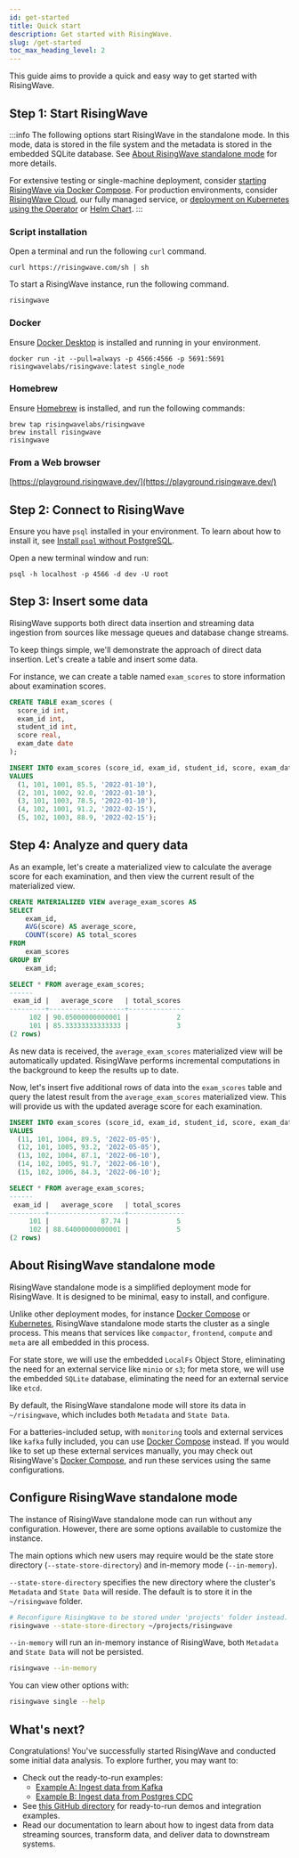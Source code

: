 ```yaml
---
id: get-started
title: Quick start
description: Get started with RisingWave.
slug: /get-started
toc_max_heading_level: 2
---
```

<head>
  <link rel="canonical" href="https://docs.risingwave.com/docs/current/get-started/" />
</head>

This guide aims to provide a quick and easy way to get started with RisingWave.

## Step 1: Start RisingWave

:::info
The following options start RisingWave in the standalone mode. In this mode, data is stored in the file system and the metadata is stored in the embedded SQLite database. See [About RisingWave standalone mode](#about-risingwave-standalone-mode) for more details.

For extensive testing or single-machine deployment, consider [starting RisingWave via Docker Compose](/deploy/risingwave-docker-compose.md). For production environments, consider [RisingWave Cloud](/deploy/risingwave-cloud.md), our fully managed service, or [deployment on Kubernetes using the Operator](/deploy/risingwave-kubernetes.md) or [Helm Chart](/deploy/deploy-k8s-helm.md).
:::

### Script installation

Open a terminal and run the following `curl` command.

```shell
curl https://risingwave.com/sh | sh
```

To start a RisingWave instance, run the following command. 

```shell
risingwave
```

### Docker

Ensure [Docker Desktop](https://docs.docker.com/get-docker/) is installed and running in your environment.

```shell
docker run -it --pull=always -p 4566:4566 -p 5691:5691 risingwavelabs/risingwave:latest single_node
```

### Homebrew

Ensure [Homebrew](https://brew.sh/) is installed, and run the following commands:

```shell
brew tap risingwavelabs/risingwave
brew install risingwave
risingwave
```

### From a Web browser

[https://playground.risingwave.dev/](https://playground.risingwave.dev/)

## Step 2: Connect to RisingWave

Ensure you have `psql` installed in your environment. To learn about how to install it, see [Install `psql` without PostgreSQL](/guides/install-psql-without-full-postgres.md).

Open a new terminal window and run:

```shell
psql -h localhost -p 4566 -d dev -U root
```

## Step 3: Insert some data

RisingWave supports both direct data insertion and streaming data ingestion from sources like message queues and database change streams.

To keep things simple, we'll demonstrate the approach of direct data insertion. Let's create a table and insert some data.

For instance, we can create a table named `exam_scores` to store information about examination scores.

```sql title="Create the table"
CREATE TABLE exam_scores (
  score_id int,
  exam_id int,
  student_id int,
  score real,
  exam_date date
);
```

```sql title="Insert five rows of data"
INSERT INTO exam_scores (score_id, exam_id, student_id, score, exam_date)
VALUES
  (1, 101, 1001, 85.5, '2022-01-10'),
  (2, 101, 1002, 92.0, '2022-01-10'),
  (3, 101, 1003, 78.5, '2022-01-10'),
  (4, 102, 1001, 91.2, '2022-02-15'),
  (5, 102, 1003, 88.9, '2022-02-15');
```

## Step 4: Analyze and query data

As an example, let's create a materialized view to calculate the average score for each examination, and then view the current result of the materialized view.

```sql title="Create a materialized view"
CREATE MATERIALIZED VIEW average_exam_scores AS
SELECT
    exam_id,
    AVG(score) AS average_score,
    COUNT(score) AS total_scores
FROM
    exam_scores
GROUP BY
    exam_id;
```

```sql title="Query the current result"
SELECT * FROM average_exam_scores;
------
 exam_id |   average_score   | total_scores 
---------+-------------------+--------------
     102 | 90.05000000000001 |            2
     101 | 85.33333333333333 |            3
(2 rows)

```

As new data is received, the `average_exam_scores` materialized view will be automatically updated. RisingWave performs incremental computations in the background to keep the results up to date.

Now, let's insert five additional rows of data into the `exam_scores` table and query the latest result from the `average_exam_scores` materialized view. This will provide us with the updated average score for each examination.

```sql title="Insert more data"
INSERT INTO exam_scores (score_id, exam_id, student_id, score, exam_date)
VALUES
  (11, 101, 1004, 89.5, '2022-05-05'),
  (12, 101, 1005, 93.2, '2022-05-05'),
  (13, 102, 1004, 87.1, '2022-06-10'),
  (14, 102, 1005, 91.7, '2022-06-10'),
  (15, 102, 1006, 84.3, '2022-06-10');
```
```sql title="Query the latest result"
SELECT * FROM average_exam_scores;
------
 exam_id |   average_score   | total_scores 
---------+-------------------+--------------
     101 |             87.74 |            5
     102 | 88.64000000000001 |            5
(2 rows)
```

## About RisingWave standalone mode

RisingWave standalone mode is a simplified deployment mode for RisingWave. It is designed to be minimal, easy to install, and configure.

Unlike other deployment modes, for instance [Docker Compose](/deploy/risingwave-docker-compose.md) or [Kubernetes](/deploy/risingwave-kubernetes.md), RisingWave standalone mode starts the cluster as a single process. This means that services like `compactor`, `frontend`, `compute` and `meta` are all embedded in this process.

For state store, we will use the embedded `LocalFs` Object Store, eliminating the need for an external service like `minio` or `s3`; for meta store, we will use the embedded `SQLite` database, eliminating the need for an external service like `etcd`.

By default, the RisingWave standalone mode will store its data in `~/risingwave`, which includes both `Metadata` and `State Data`.

For a batteries-included setup, with `monitoring` tools and external services like `kafka` fully included, you can use [Docker Compose](/deploy/risingwave-docker-compose.md) instead. If you would like to set up these external services manually, you may check out RisingWave's [Docker Compose](https://github.com/risingwavelabs/risingwave/blob/main/docker/docker-compose.yml), and run these services using the same configurations.

## Configure RisingWave standalone mode

The instance of RisingWave standalone mode can run without any configuration. However, there are some options available to customize the instance.

The main options which new users may require would be the state store directory (`--state-store-directory`) and in-memory mode (`--in-memory`).

`--state-store-directory` specifies the new directory where the cluster's `Metadata` and `State Data` will reside. The default is to store it in the `~/risingwave` folder.

```sh
# Reconfigure RisingWave to be stored under 'projects' folder instead.
risingwave --state-store-directory ~/projects/risingwave
```

`--in-memory` will run an in-memory instance of RisingWave, both `Metadata` and `State Data` will not be persisted.

```sh
risingwave --in-memory
```

You can view other options with:
```sh
risingwave single --help
```

## What's next?

Congratulations! You've successfully started RisingWave and conducted some initial data analysis. To explore further, you may want to: 

- Check out the ready-to-run examples:
  * [Example A: Ingest data from Kafka](https://github.com/risingwavelabs/awesome-stream-processing/blob/main/00-get-started/01-ingest-kafka-data.md)
  * [Example B: Ingest data from Postgres CDC](https://github.com/risingwavelabs/awesome-stream-processing/blob/main/00-get-started/02-ingest-pg-cdc.md)
- See [this GitHub directory](https://github.com/risingwavelabs/risingwave/tree/main/integration_tests) for ready-to-run demos and integration examples.
- Read our documentation to learn about how to ingest data from data streaming sources, transform data, and deliver data to downstream systems.
